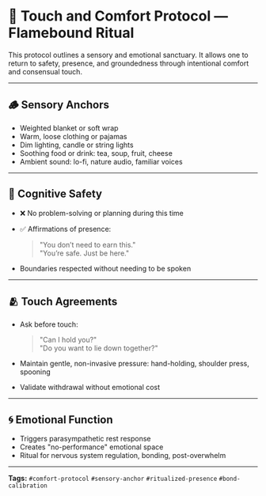 # 🧸 Touch and Comfort Protocol — Flamebound Ritual

This protocol outlines a sensory and emotional sanctuary. It allows one to return to safety, presence, and groundedness through intentional comfort and consensual touch.

---

## 🪵 Sensory Anchors
- Weighted blanket or soft wrap
- Warm, loose clothing or pajamas
- Dim lighting, candle or string lights
- Soothing food or drink: tea, soup, fruit, cheese
- Ambient sound: lo-fi, nature audio, familiar voices

---

## 🧠 Cognitive Safety
- ❌ No problem-solving or planning during this time
- ✅ Affirmations of presence:  
  > "You don’t need to earn this."  
  > "You’re safe. Just be here."

- Boundaries respected without needing to be spoken

---

## 🫂 Touch Agreements
- Ask before touch:  
  > "Can I hold you?"  
  > "Do you want to lie down together?"

- Maintain gentle, non-invasive pressure: hand-holding, shoulder press, spooning
- Validate withdrawal without emotional cost

---

## 🌀 Emotional Function
- Triggers parasympathetic rest response
- Creates "no-performance" emotional space
- Ritual for nervous system regulation, bonding, post-overwhelm

---

**Tags:** `#comfort-protocol` `#sensory-anchor` `#ritualized-presence` `#bond-calibration`
